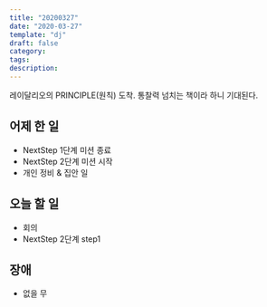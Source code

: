 ```yaml
---
title: "20200327"
date: "2020-03-27"
template: "dj"
draft: false
category:
tags:
description:
---
```


레이달리오의 PRINCIPLE(원칙) 도착.
통찰력 넘치는 책이라 하니 기대된다.

## 어제 한 일

* NextStep 1단계 미션 종료
* NextStep 2단계 미션 시작
* 개인 정비 & 집안 일

## 오늘 할 일

* 회의
* NextStep 2단계 step1

## 장애

* 없을 무
